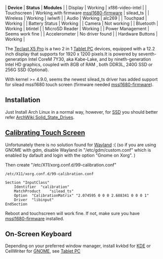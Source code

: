 | **Device** | **Status** | **Modules** |
| Display | Working | xf86-video-intel |
| Touchscreen | Working,with firmware [mssl1680-firmware](https://aur.archlinux.org/packages/mssl1680-firmware/) | silead_ts |
| Wireless | Working | iwlwifi |
| Audio | Working | alc269 |
| Touchpad | Working |
| Battery Status | Working |
| Camera | Not working |
| Bluetooth | Working | btintel |
| MicroSD Reader | Working |
| Power Management | Seems work fine |
| Accelerometer | No driver found |
| Hardware Buttons | Working |

The [Teclast X5 Pro](http://www.teclast.com/zt/Tbook/X5Pro/) is a two 2 in 1 [Tablet PC](/index.php/Tablet_PC "Tablet PC") devices, equipped with a 12.2 inch display that supports for 1920 x 1200 pixels.It is powered by seventh-generatipn Intel CoreM 7Y30, aka Kabe-Lake, and by nineth-generation Intel HD graphics, coupled with 8GB of RAM , both DDR3L, 240G SSD or 256G SSD (Optional).

With kernel >= 4.9.0, seems the newest silead_ts driver has added support for silead mssl1680 touch screen (firmware needed [mssl1680-firmware](https://aur.archlinux.org/packages/mssl1680-firmware/)).

## Installation

Just Install Arch Linux in a normal way, however, for [SSD](/index.php/SSD "SSD") you should better refer [ArchWiki Solid_State_Drives](/index.php/Solid_State_Drives "Solid State Drives").

## [Calibrating Touch Screen](/index.php/Calibrating_Touchscreen#Your_screen "Calibrating Touchscreen")

Unfortunately there is no solution found for [Wayland](/index.php/Wayland "Wayland") :( (so if you are using GNOME with gdm, disable Wayland in "/etc/gdm/custom.conf" which is enabled by dafault and login with the option "Gnome on Xorg". )

Then create "/etc/X11/xorg.conf.d/99-calibration.conf"

 `/etc/X11/xorg.conf.d/99-calibration.conf` 
```
Section "InputClass"
	Identifier	"calibration"
	MatchProduct	"silead_ts"
	Option	"CalibrationMatrix"	"2.074595 0 0 0 2.688341 0 0 0 1"
	Driver	"libinput"
EndSection

```

Reboot and touchscreen will work fine. If not, make sure you have [mssl1680-firmware](https://aur.archlinux.org/packages/mssl1680-firmware/) installed.

## On-Screen Keyboard

Depending on your preferred window manager, install kvkbd for [KDE](/index.php/KDE "KDE") or CellWriter for [GNOME](/index.php/GNOME "GNOME"), see [Tablet PC](/index.php/Tablet_PC "Tablet PC")